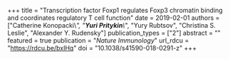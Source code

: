 +++
title = "Transcription factor Foxp1 regulates Foxp3 chromatin binding and coordinates regulatory T cell function"
date = 2019-02-01
authors = ["Catherine Konopacki\\*", "**Yuri Pritykin**\\*", "Yury Rubtsov", "Christina S. Leslie", "Alexander Y. Rudensky"]
publication_types = ["2"]
abstract = ""
featured = true
publication = "*Nature Immunology*"
url_rdcu = "https://rdcu.be/bxIHq"
doi = "10.1038/s41590-018-0291-z"
+++

